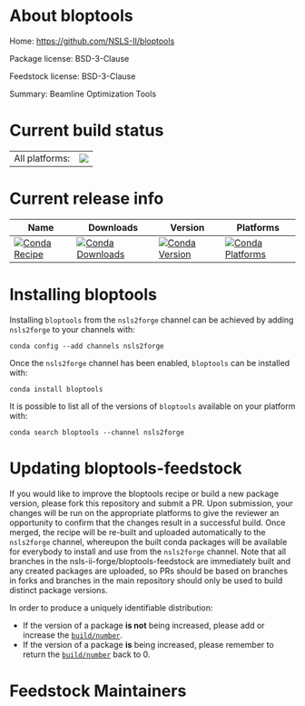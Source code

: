 About bloptools
===============

Home: https://github.com/NSLS-II/bloptools

Package license: BSD-3-Clause

Feedstock license: BSD-3-Clause

Summary: Beamline Optimization Tools



Current build status
====================


<table><tr><td>All platforms:</td>
    <td>
      <a href="https://dev.azure.com/nsls2forge/nsls2forge/_build/latest?definitionId=249&branchName=master">
        <img src="https://dev.azure.com/nsls2forge/nsls2forge/_apis/build/status/bloptools-feedstock?branchName=master">
      </a>
    </td>
  </tr>
</table>

Current release info
====================

| Name | Downloads | Version | Platforms |
| --- | --- | --- | --- |
| [![Conda Recipe](https://img.shields.io/badge/recipe-bloptools-green.svg)](https://anaconda.org/nsls2forge/bloptools) | [![Conda Downloads](https://img.shields.io/conda/dn/nsls2forge/bloptools.svg)](https://anaconda.org/nsls2forge/bloptools) | [![Conda Version](https://img.shields.io/conda/vn/nsls2forge/bloptools.svg)](https://anaconda.org/nsls2forge/bloptools) | [![Conda Platforms](https://img.shields.io/conda/pn/nsls2forge/bloptools.svg)](https://anaconda.org/nsls2forge/bloptools) |

Installing bloptools
====================

Installing `bloptools` from the `nsls2forge` channel can be achieved by adding `nsls2forge` to your channels with:

```
conda config --add channels nsls2forge
```

Once the `nsls2forge` channel has been enabled, `bloptools` can be installed with:

```
conda install bloptools
```

It is possible to list all of the versions of `bloptools` available on your platform with:

```
conda search bloptools --channel nsls2forge
```




Updating bloptools-feedstock
============================

If you would like to improve the bloptools recipe or build a new
package version, please fork this repository and submit a PR. Upon submission,
your changes will be run on the appropriate platforms to give the reviewer an
opportunity to confirm that the changes result in a successful build. Once
merged, the recipe will be re-built and uploaded automatically to the
`nsls2forge` channel, whereupon the built conda packages will be available for
everybody to install and use from the `nsls2forge` channel.
Note that all branches in the nsls-ii-forge/bloptools-feedstock are
immediately built and any created packages are uploaded, so PRs should be based
on branches in forks and branches in the main repository should only be used to
build distinct package versions.

In order to produce a uniquely identifiable distribution:
 * If the version of a package **is not** being increased, please add or increase
   the [``build/number``](https://conda.io/docs/user-guide/tasks/build-packages/define-metadata.html#build-number-and-string).
 * If the version of a package **is** being increased, please remember to return
   the [``build/number``](https://conda.io/docs/user-guide/tasks/build-packages/define-metadata.html#build-number-and-string)
   back to 0.

Feedstock Maintainers
=====================


